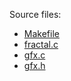 Source files:
- [Makefile](https://raw.githubusercontent.com/dthain/opsys-sp22/main/assets/code/project3/Makefile)
- [fractal.c](https://raw.githubusercontent.com/dthain/opsys-sp22/main/assets/code/project3/fractal.c)
- [gfx.c](https://raw.githubusercontent.com/dthain/opsys-sp22/main/assets/code/project3/gfx.c)
- [gfx.h](https://raw.githubusercontent.com/dthain/opsys-sp22/main/assets/code/project3/gfx.h)
